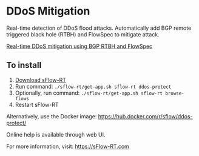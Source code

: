# DDoS Mitigation

Real-time detection of DDoS flood attacks. Automatically add BGP 
remote triggered black hole (RTBH) and FlowSpec to mitigate attack.

[Real-time DDoS mitigation using BGP RTBH and FlowSpec](https://blog.sflow.com/2020/02/real-time-ddos-mitigation-using-bgp.html)

## To install

1. [Download sFlow-RT](https://sflow-rt.com/download.php)
2. Run command: `./sflow-rt/get-app.sh sflow-rt ddos-protect`
3. Optionally, run command: `./sflow-rt/get-app.sh sflow-rt browse-flows`
4. Restart sFlow-RT

Alternatively, use the Docker image:
https://hub.docker.com/r/sflow/ddos-protect/

Online help is available through web UI.

For more information, visit:
https://sFlow-RT.com
